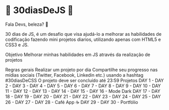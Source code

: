 # 🚀 30diasDeJS 🚀
Fala Devs, beleza? 🤘

30 dias de JS, é um desafio que visa ajudá-lo a melhorar as habilidades de codificação fazendo mini projetos diarios, utilizando apenas com HTML5 e CSS3 e JS. 

Objetivo
Melhorar minhas habilidades em JS através da realização de projetos

Regras gerais
Realizar um projeto por dia
Compartilhe seu progresso nas mídias sociais (Twitter, Facebook, Linkedin etc.) usando a hashtag #30diasDeCSS
O projeto deve ser concluído até 23:59
Projetos
DAY 1 - 
DAY 2 - 
DAY 3 - 
DAY 4 - 
DAY 5 - 
DAY 6 - 
DAY 7 - 
DAY 8 - 
DAY 9 - 
DAY 10 -
DAY 11 - 
DAY 12 - 
DAY 13 -
DAY 14 - 
DAY 15 - 
DAY 16 - Mode Dark
DAY 17 - 
DAY 18 - 
DAY 19 -
DAY 20 - 
DAY 21 - 
DAY 22 - 
DAY 23 - 
DAY 24 - 
DAY 25 - 
DAY 26 - 
DAY 27 - 
DAY 28 - Café App ☕
DAY 29 - 
DAY 30 - Portfólio
